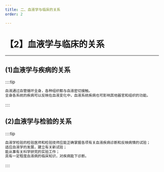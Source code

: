 ```yaml
---
title: 二、血液学与临床的关系
order: 2

---
```


# 【2】血液学与临床的关系

<kaodian :text="'血液学检验记忆卡'" />

<!-- ###### 第一章 绪论

> 临床血液学检验 -->

<beitiX/>

---

## (1)血液学与疾病的关系

<son :text="'血液学检验记忆卡'" text1="(1)血液学与疾病的关系" :textOption="[['了解','基础知识','专业知识'],['掌握','专业知识','专业实践能力'],['掌握','专业知识','专业实践能力']]" />

::::tip

```js
血液通过血管循环全身，各种组织都与血液密切接触。
全身各系统的疾病可以反映在血液变化中，血液系统疾病也可影响其他器官和组织的功能。
```

::::

## (2)血液学与检验的关系

<son :text="'血液学检验记忆卡'" text1="(2)血液学与检验的关系" :textOption="[['超纲','暂无科目',''],['掌握','专业知识','专业实践能力'],['掌握','专业知识','专业实践能力']]" />

::::tip

```js
血液学检验的检验医师和检验技师应能正确掌握各项有关血液疾病诊断和反映病情的试验；
适应血液学的发展，建立有关新试验；
能从事有关科学研究的实验工作；
具有一定程度血液病的临床知识，对疾病能下诊断。
```

::::
